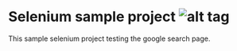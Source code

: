 # Selenium sample project ![alt tag](https://travis-ci.org/adorjanszeles/selenium.svg?branch=master)
This sample selenium project testing the google search page.
